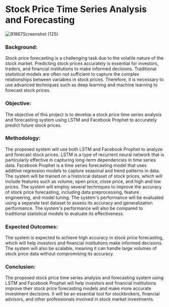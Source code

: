 # Stock Price Time Series Analysis and Forecasting

![91867Screenshot (125)](https://img.etimg.com/thumb/height-450,width-600,imgsize-180242,msid-87946375/.jpg)


### Background: 
Stock price forecasting is a challenging task due to the volatile nature of the stock market. Predicting stock prices accurately is essential for investors, traders, and financial institutions to make informed decisions. Traditional statistical models are often not sufficient to capture the complex relationships between variables in stock prices. Therefore, it is necessary to use advanced techniques such as deep learning and machine learning to forecast stock prices.

### Objective: 
The objective of this project is to develop a stock price time series analysis and forecasting system using LSTM and Facebook Prophet to accurately predict future stock prices.

### Methodology: 
The proposed system will use both LSTM and Facebook Prophet to analyze and forecast stock prices. LSTM is a type of recurrent neural network that is particularly effective in capturing long-term dependencies in time series data. Facebook Prophet is a time series forecasting model that uses additive regression models to capture seasonal and trend patterns in data.
The system will be trained on a historical dataset of stock prices, which will include features such as volume, open price, close price, and high and low prices. The system will employ several techniques to improve the accuracy of stock price forecasting, including data preprocessing, feature engineering, and model tuning.
The system's performance will be evaluated using a separate test dataset to assess its accuracy and generalization performance. The system's performance will also be compared to traditional statistical models to evaluate its effectiveness.

### Expected Outcomes: 
The system is expected to achieve high accuracy in stock price forecasting, which will help investors and financial institutions make informed decisions. The system will also be scalable, meaning it can handle large volumes of stock price data without compromising its accuracy.

### Conclusion: 
The proposed stock price time series analysis and forecasting system using LSTM and Facebook Prophet will help investors and financial institutions improve their stock price forecasting models and make more accurate investment decisions. It will be an essential tool for stockbrokers, financial advisors, and other professionals involved in stock market investments.
